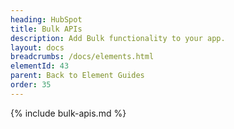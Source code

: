 ```yaml
---
heading: HubSpot
title: Bulk APIs
description: Add Bulk functionality to your app.
layout: docs
breadcrumbs: /docs/elements.html
elementId: 43
parent: Back to Element Guides
order: 35
---
```


{% include bulk-apis.md %}
